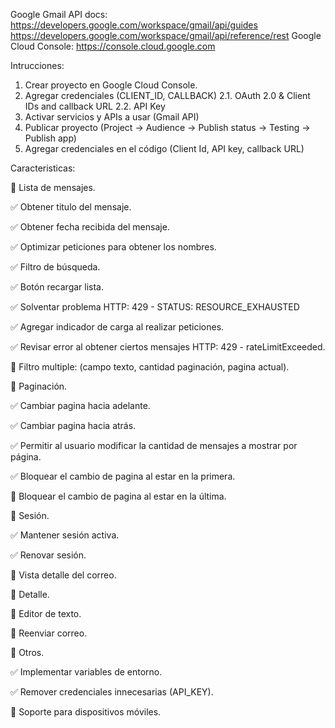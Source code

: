 Google Gmail API docs: https://developers.google.com/workspace/gmail/api/guides https://developers.google.com/workspace/gmail/api/reference/rest
Google Cloud Console: https://console.cloud.google.com

Intrucciones:

1. Crear proyecto en Google Cloud Console.
2. Agregar credenciales (CLIENT_ID, CALLBACK)
2.1. OAuth 2.0 & Client IDs and callback URL
2.2. API Key
3. Activar servicios y APIs a usar (Gmail API)
4. Publicar proyecto (Project -> Audience -> Publish status -> Testing -> Publish app)
5. Agregar credenciales en el código (Client Id, API key, callback URL)

Caracteristicas:

:pushpin: Lista de mensajes.

:white_check_mark: Obtener titulo del mensaje.

:white_check_mark: Obtener fecha recibida del mensaje.

:white_check_mark: Optimizar peticiones para obtener los nombres.

:white_check_mark: Filtro de búsqueda.

:white_check_mark: Botón recargar lista.

:white_check_mark: Solventar problema HTTP: 429 - STATUS: RESOURCE_EXHAUSTED

:white_check_mark: Agregar indicador de carga al realizar peticiones.

:white_check_mark: Revisar error al obtener ciertos mensajes HTTP: 429 - rateLimitExceeded.

:white_square_button: Filtro multiple: (campo texto, cantidad paginación, pagina actual).

:pushpin: Paginación.

:white_check_mark: Cambiar pagina hacia adelante.

:white_check_mark: Cambiar pagina hacia atrás.

:white_check_mark: Permitir al usuario modificar la cantidad de mensajes a mostrar por página.

:white_check_mark: Bloquear el cambio de pagina al estar en la primera.

:white_square_button: Bloquear el cambio de pagina al estar en la última.

:pushpin: Sesión.

:white_check_mark: Mantener sesión activa.

:white_check_mark: Renovar sesión.

:pushpin: Vista detalle del correo.

:white_square_button: Detalle.

:white_square_button: Editor de texto.

:white_square_button: Reenviar correo.

:pushpin: Otros.

:white_check_mark: Implementar variables de entorno.

:white_check_mark: Remover credenciales innecesarias (API_KEY).

:white_square_button: Soporte para dispositivos móviles.